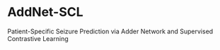 # AddNet-SCL
Patient-Specific Seizure Prediction via Adder Network and Supervised Contrastive Learning
